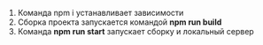 1. Команда npm i устанавливает зависимости
2. Сборка проекта запускается командой <b>npm run build</b>
3. Команда <b>npm run start</b> запускает сборку и локальный сервер
